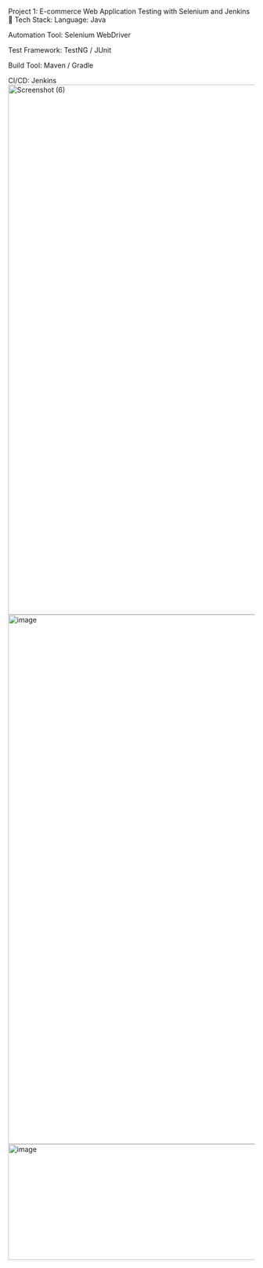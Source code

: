 Project 1: E-commerce Web Application Testing with Selenium and Jenkins
📌 Tech Stack:
Language: Java

Automation Tool: Selenium WebDriver

Test Framework: TestNG / JUnit

Build Tool: Maven / Gradle

CI/CD: Jenkins
<img width="1920" height="1080" alt="Screenshot (6)" src="https://github.com/user-attachments/assets/9a94a27a-bb0d-4d5b-920c-dfbaaa3fc491" />
<img width="1919" height="1079" alt="image" src="https://github.com/user-attachments/assets/16c89fcb-4e44-4729-ae4c-583515be4f4d" />
<img width="574" height="236" alt="image" src="https://github.com/user-attachments/assets/cf717373-fa45-45f3-b2be-8eb05a112dc8" />
